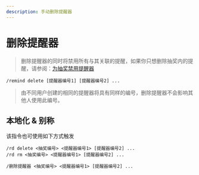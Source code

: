 ```yaml
---
description: 手动删除提醒器
---
```


# 删除提醒器

> 删除提醒器的同时将禁用所有与其关联的提醒，如果你只想删除抽奖内的提醒，请参阅：[为抽奖禁用提醒器](disable.md)

```
/remind delete [提醒器编号1] [提醒器编号2] ...
```

> 由不同用户创建的相同的提醒器将具有同样的编号，删除提醒器不会影响其他人使用此编号。

## 本地化 & 别称

该指令也可使用如下方式触发

```
/rd delete <抽奖编号> <提醒器编号1> [提醒器编号2] ...
/rd rm <抽奖编号> <提醒器编号1> [提醒器编号2] ...

/删除提醒器 <抽奖编号> <提醒器编号1> [提醒器编号2] ...
```
